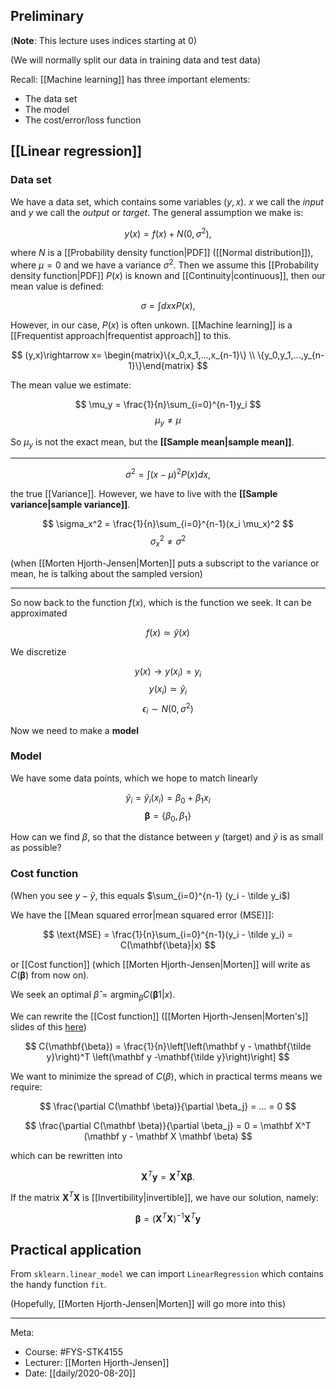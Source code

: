 ## Preliminary

(**Note**: This lecture uses indices starting at $0$)

(We will normally split our data in training data and test data)

Recall: [[Machine learning]] has three important elements:

- The data set
- The model
- The cost/error/loss function

## [[Linear regression]]

### Data set

We have a data set, which contains some variables $(y,x)$. $x$ we call the *input* and $y$ we call the *output* or *target*. The general assumption we make is:

$$ y(x) = f(x) + N(0, \sigma^2) ,$$

where $N$ is a [[Probability density function|PDF]] ([[Normal distribution]]), where $\mu = 0$ and we have a variance $\sigma^2$. Then we assume this [[Probability density function|PDF]] $P(x)$ is known and [[Continuity|continuous]], then our mean value is defined:

$$\sigma = \int dx x P(x),$$

However, in our case, $P(x)$ is often unkown. [[Machine learning]] is a [[Frequentist approach|frequentist approach]] to this.

$$ (y,x)\rightarrow x= \begin{matrix}\{x_0,x_1,...,x_{n-1}\} \\ \{y_0,y_1,...,y_{n-1}\}\end{matrix} $$

The mean value we estimate:

$$ \mu_y = \frac{1}{n}\sum_{i=0}^{n-1}y_i $$
$$ \mu_y \ne \mu $$

So $\mu_y$ is not the exact mean, but the **[[Sample mean|sample mean]]**.

***

$$ \sigma^2 = \int (x-\mu)^2 P(x) dx ,$$

the true [[Variance]]. However, we have to live with the **[[Sample variance|sample variance]]**.

$$ \sigma_x^2 = \frac{1}{n}\sum_{i=0}^{n-1}(x_i \mu_x)^2 $$
$$\sigma_x^2 \ne \sigma^2$$

(when [[Morten Hjorth-Jensen|Morten]] puts a subscript to the variance or mean, he is talking about the sampled version)

***

So now back to the function $f(x)$, which is the function we seek. It can be approximated

$$ f(x) \simeq \tilde y(x) $$

We discretize

$$ y(x) \rightarrow y(x_i) = y_i $$
$$ y(x_i) \simeq \tilde y_i $$
$$ \epsilon_i \sim N(0,\sigma^2) $$

Now we need to make a **model**

### Model

We have some data points, which we hope to match linearly

$$ \tilde y_i = \tilde y_i(x_i) = \beta_0 + \beta_1 x_i $$
$$ \mathbf{\beta} = \{\beta_0, \beta_1\} $$

How can we find $\beta$, so that the distance between $y$ (target) and $\tilde y$ is as small as possible?

### Cost function

(When you see $y - \tilde y$, this equals $\sum_{i=0}^{n-1} (y_i - \tilde y_i$)

We have the [[Mean squared error|mean squared error (MSE)]]:

$$ \text{MSE} = \frac{1}{n}\sum_{i=0}^{n-1}(y_i - \tilde y_i) = C(\mathbf{\beta}|x) $$

or [[Cost function]] (which [[Morten Hjorth-Jensen|Morten]] will write as $C(\mathbf{\beta})$ from now on).

We seek an optimal $\hat \beta = \text{argmin}_{\beta} C(\mathbf{\beta}1|x)$.

We can rewrite the [[Cost function]] ([[Morten Hjorth-Jensen|Morten's]] slides of this [here](https://compphysics.github.io/MachineLearning/doc/pub/Regression/html/Regression.html#___sec12))

$$ C(\mathbf{\beta}) = \frac{1}{n}\left[\left(\mathbf y - \mathbf{\tilde y}\right)^T \left(\mathbf y -\mathbf{\tilde y}\right)\right] $$

We want to minimize the spread of $C(\beta)$, which in practical terms means we require:

$$ \frac{\partial C(\mathbf \beta)}{\partial \beta_j} = ... = 0 $$

$$ \frac{\partial C(\mathbf \beta)}{\partial \beta_j} = 0 = \mathbf X^T (\mathbf y - \mathbf X \mathbf \beta) $$

which can be rewritten into

$$ \mathbf X^T \mathbf y = \mathbf X^T \mathbf X \mathbf \beta .$$

If the matrix $\mathbf X^T \mathbf X$ is [[Invertibility|invertible]], we have our solution, namely:

$$ \mathbf \beta = \left(\mathbf X^T \mathbf X\right)^{-1} \mathbf X^T \mathbf y $$

## Practical application

From `sklearn.linear_model` we can import `LinearRegression` which contains the handy function `fit`.

(Hopefully, [[Morten Hjorth-Jensen|Morten]] will go more into this)

***

Meta:
- Course: #FYS-STK4155
- Lecturer: [[Morten Hjorth-Jensen]]
- Date: [[daily/2020-08-20]]